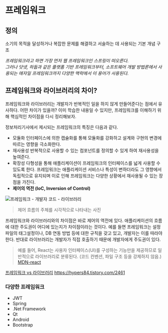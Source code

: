 # 프레임워크

## 정의
소기의 목적을 달성하거나 복잡한 문제를 해결하고 서술하는 데 사용되는 기본 개념 구조

*프레임워크라고 하면 가장 먼저 웹 프레임워크인 스프링이 떠오른다.*  
*그러나 닷넷, 하둡과 같은 플랫폼 기반 프레임워크부터, 소프트웨어 개발 방법론에서 사용되는 애자일 프레임워크까지 다양한 맥락에서 이 용어가 사용된다.*

## 프레임워크와 라이브러리의 차이?
프레임워크와 라이브러리는 개발자가 반복적인 일을 하지 않게 만들어준다는 점에서 유사하다. 어떤 차이가 있을까? 이미 학습한 내용일 수 있지만, 프레임워크를 이해하기 위해 핵심적인 차이점을 다시 정리해보자.

정보처리기사에서 제시되는 프레임워크의 특징은 다음과 같다.
- 모듈화
  인터페이스에 의한 캡슐화를 통해 모듈화를 강화하고 설계와 구현의 변경에 따르는 영향을 극소화한다.
- 재사용성
  반복적으로 사용할 수 있는 컴포넌트를 정의할 수 있게 하여 재사용성을 높여준다.
- 확장성
  다형성을 통해 애플리케이션이 프레임워크의 인터페이스를 넓게 사용할 수 있도록 한다. 프레임워크는 애플리케이션 서비스나 특성이 변하더라도 그 영향에서 독립적으로 유지되며 이로 인해 프레임워크는 다양한 상황에서 재사용될 수 있는 장점을 가진다.
- **제어의 역전 (IoC, Inversion of Control)**

![프레임워크 - 개발자 코드 - 라이브러리](https://img1.daumcdn.net/thumb/R1280x0/?scode=mtistory2&fname=https%3A%2F%2Fblog.kakaocdn.net%2Fdna%2FMvJNW%2FbtsbPW6SKz0%2FAAAAAAAAAAAAAAAAAAAAAGEt_h8BK5ku2T6tUy73UyLoja_q9gOev4jpUyOgKpCX%2Fimg.png%3Fcredential%3DyqXZFxpELC7KVnFOS48ylbz2pIh7yKj8%26expires%3D1753973999%26allow_ip%3D%26allow_referer%3D%26signature%3DeZLH26FetINyOhDWeSy0T4Yvd8U%253D)
> 제어 흐름의 주체를 시각적으로 나타내는 사진

프레임워크와 라이브러리와의 차이점은 바로 제어의 역전에 있다.
애플리케이션의 흐름에 대한 주도권이 어디에 있는지가 차이점이라는 것이다.
예를 들면 프레임워크는 설정파일의 태그설정이나, DB 연동 방법 등에 대한 규칙을 갖고 있고, 개발자는 이를 따라야 한다.
반대로 라이브러리는 개발자가 직접 호출하기 때문에 개발자에게 주도권이 있다.

> 예를 들어, React는 사용자 인터페이스(UI)를 구성하는 기능만을 제공하므로 일반적으로 라이브러리로 분류된다. (코드 컨벤션, 파일 구조 등을 강제하지 않음.) [MDN-react](https://developer.mozilla.org/ko/docs/Learn_web_development/Core/Frameworks_libraries/React_getting_started)

[프레임워크 vs 라이브러리](https://sharonprogress.tistory.com/169)
https://hypers84.tistory.com/2461

### 다양한 프레임워크
- JWT
- Spring
- .Net Framework
- Qt
- Android
- Bootstrap

